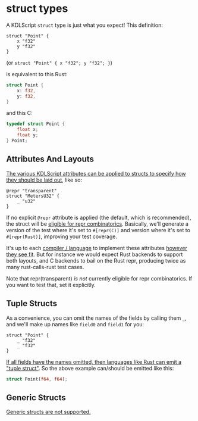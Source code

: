 # struct types

A KDLScript `struct` type is just what you expect! This definition:

```kdl
struct "Point" {
    x "f32"
    y "f32"
}
```

(or `struct "Point" { x "f32"; y "f32"; }`)

is equivalent to this Rust:

```rust
struct Point {
    x: f32,
    y: f32,
}
```

and this C:

```C
typedef struct Point {
    float x;
    float y;
} Point;
```



## Attributes And Layouts

[The various KDLScript attributes can be applied to structs to specify how they should be laid out](../attributes.md), like so:

```kdl
@repr "transparent"
struct "MetersU32" {
    _ "u32"
}
```

If no explicit `@repr` attribute is applied (the default, which is recommended), the struct will be [eligible for repr combinatorics](../../harness/combos/reprs.md). Basically, we'll generate a version of the test where it's set to `#[repr(C)]` and version where it's set to `#[repr(Rust)]`, improving your test coverage.

It's up to each [compiler / language](../../harness/combos/toolchains.md) to implement these attributes [however they see fit](../../harness/combos/toolchains.md). But for instance we would expect Rust backends to support both layouts, and C backends to bail on the Rust repr, producing twice as many rust-calls-rust test cases.

Note that repr(transparent) *is not* currently eligible for repr combinatorics. If you want to test that, set it explicitly.




## Tuple Structs

As a convenience, you can omit the names of the fields by calling them `_`, and we'll make up names like `field0` and `field1` for you:

```kdl
struct "Point" {
    _ "f32"
    _ "f32"
}
```

[If all fields have the names omitted, then languages like Rust can emit a "tuple struct"](https://github.com/Gankra/abi-cafe/issues/25). So the above example can/should be emitted like this:

```rust ,ignore
struct Point(f64, f64);
```




## Generic Structs

[Generic structs are not supported.](https://github.com/Gankra/abi-cafe/issues/50)

